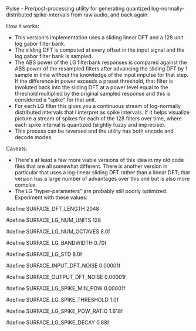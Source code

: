 Pulse - Pre/post-processing utility for generating quantized log-normally-distributed spike-intervals from raw audio, and back again.

How it works:
- This version's implementation uses a sliding linear DFT and a 128 unit log gabor filter bank.
- The sliding DFT is computed at every offset in the input signal and the log gabor filter bank is sampled.
- The ABS power of the LG filterbank responses is compared against the ABS power of the resampled filters after advancing the sliding DFT by 1 sample in time _without_ the knowledge of the input impulse for that step. If the difference in power exceeds a preset threshold, that filter is involuted back into the sliding DFT at a power level equal to the threshold multiplied by the original sampled response and this is considered a "spike" for that unit.
- For each LG filter this gives you a continuous stream of log-normally distributed intervals that I interpret as spike intervals. If it helps visualize picture a stream of spikes for each of the 128 filters over time, where each spike interval is quantized (slightly fuzzy and imprecise).
- This process can be reversed and the utility has both encode and decode modes.


Caveats:
- There's at least a few more viable versions of this idea in my old code files that are all somewhat different. There is another version in particular that uses a log-linear sliding DFT rather than a linear DFT; that version has a large number of advantages over this one but is also more complex.
- The LG "hyper-parameters" are probably still poorly optimized. Experiment with these values:

#define SURFACE_DFT_LENGTH						2048

#define SURFACE_LG_NUM_UNITS					128

#define SURFACE_LG_NUM_OCTAVES					8.0f

#define SURFACE_LG_BANDWIDTH					0.70f

#define SURFACE_LG_STD							8.0f

#define SURFACE_INPUT_DFT_NOISE					0.00001f

#define SURFACE_OUTPUT_DFT_NOISE				0.00001f

#define SURFACE_LG_SPIKE_MIN_POW				0.00001f

#define SURFACE_LG_SPIKE_THRESHOLD				1.0f 

#define SURFACE_LG_SPIKE_POW_RATIO				1.618f

#define SURFACE_LG_SPIKE_DECAY					0.88f
